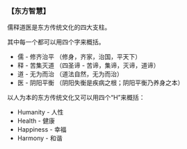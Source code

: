 ### 【东方智慧】

儒释道医是东方传统文化的四大支柱。

其中每一个都可以用四个字来概括。
- 儒 - 修齐治平 （修身，齐家，治国，平天下）
- 释 - 苦集灭道 （四圣谛 - 苦谛，集谛，灭谛，道谛）
-	道 - 无为而治 （道法自然，无为而治）
-	医 - 阴阳平衡 （阴阳失衡是疾病之根；阴阳平衡乃养身之本）

以人为本的东方传统文化又可以用四个“H”来概括：
- Humanity - 人性
- Health - 健康
-	Happiness - 幸福
-	Harmony - 和谐
